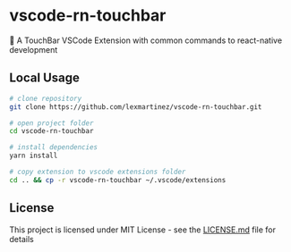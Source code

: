# vscode-rn-touchbar

:diamond_shape_with_a_dot_inside: A TouchBar VSCode Extension with common commands to react-native development

## Local Usage

``` bash
# clone repository
git clone https://github.com/lexmartinez/vscode-rn-touchbar.git

# open project folder
cd vscode-rn-touchbar

# install dependencies
yarn install

# copy extension to vscode extensions folder
cd .. && cp -r vscode-rn-touchbar ~/.vscode/extensions
```

## License

This project is licensed under MIT License - see the [LICENSE.md](https://github.com/lexmartinez/vscode-rn-touchbar/blob/master/LICENSE.md) file for details

